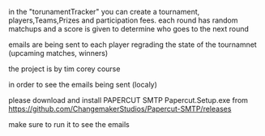 in the "torunamentTracker" you can create a tournament, players,Teams,Prizes and participation fees.
each round has random matchups and a score is given to determine who goes to the next round

emails are being sent to each player regrading the state of the tournamnet (upcaming matches, winners)

the project is by tim corey course 

in order to see the emails being sent (localy)

please download and install PAPERCUT SMTP Papercut.Setup.exe
 from https://github.com/ChangemakerStudios/Papercut-SMTP/releases
 
 make sure to run it to see the emails

